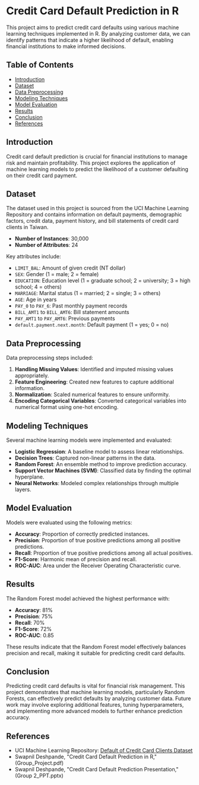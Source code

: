 # Credit Card Default Prediction in R

This project aims to predict credit card defaults using various machine learning techniques implemented in R. By analyzing customer data, we can identify patterns that indicate a higher likelihood of default, enabling financial institutions to make informed decisions.

## Table of Contents

- [Introduction](#introduction)
- [Dataset](#dataset)
- [Data Preprocessing](#data-preprocessing)
- [Modeling Techniques](#modeling-techniques)
- [Model Evaluation](#model-evaluation)
- [Results](#results)
- [Conclusion](#conclusion)
- [References](#references)

## Introduction

Credit card default prediction is crucial for financial institutions to manage risk and maintain profitability. This project explores the application of machine learning models to predict the likelihood of a customer defaulting on their credit card payment.

## Dataset

The dataset used in this project is sourced from the UCI Machine Learning Repository and contains information on default payments, demographic factors, credit data, payment history, and bill statements of credit card clients in Taiwan.

- **Number of Instances**: 30,000
- **Number of Attributes**: 24

Key attributes include:

- `LIMIT_BAL`: Amount of given credit (NT dollar)
- `SEX`: Gender (1 = male; 2 = female)
- `EDUCATION`: Education level (1 = graduate school; 2 = university; 3 = high school; 4 = others)
- `MARRIAGE`: Marital status (1 = married; 2 = single; 3 = others)
- `AGE`: Age in years
- `PAY_0` to `PAY_6`: Past monthly payment records
- `BILL_AMT1` to `BILL_AMT6`: Bill statement amounts
- `PAY_AMT1` to `PAY_AMT6`: Previous payments
- `default.payment.next.month`: Default payment (1 = yes; 0 = no)

## Data Preprocessing

Data preprocessing steps included:

1. **Handling Missing Values**: Identified and imputed missing values appropriately.
2. **Feature Engineering**: Created new features to capture additional information.
3. **Normalization**: Scaled numerical features to ensure uniformity.
4. **Encoding Categorical Variables**: Converted categorical variables into numerical format using one-hot encoding.

## Modeling Techniques

Several machine learning models were implemented and evaluated:

- **Logistic Regression**: A baseline model to assess linear relationships.
- **Decision Trees**: Captured non-linear patterns in the data.
- **Random Forest**: An ensemble method to improve prediction accuracy.
- **Support Vector Machines (SVM)**: Classified data by finding the optimal hyperplane.
- **Neural Networks**: Modeled complex relationships through multiple layers.

## Model Evaluation

Models were evaluated using the following metrics:

- **Accuracy**: Proportion of correctly predicted instances.
- **Precision**: Proportion of true positive predictions among all positive predictions.
- **Recall**: Proportion of true positive predictions among all actual positives.
- **F1-Score**: Harmonic mean of precision and recall.
- **ROC-AUC**: Area under the Receiver Operating Characteristic curve.

## Results

The Random Forest model achieved the highest performance with:

- **Accuracy**: 81%
- **Precision**: 75%
- **Recall**: 70%
- **F1-Score**: 72%
- **ROC-AUC**: 0.85

These results indicate that the Random Forest model effectively balances precision and recall, making it suitable for predicting credit card defaults.

## Conclusion

Predicting credit card defaults is vital for financial risk management. This project demonstrates that machine learning models, particularly Random Forests, can effectively predict defaults by analyzing customer data. Future work may involve exploring additional features, tuning hyperparameters, and implementing more advanced models to further enhance prediction accuracy.

## References

- UCI Machine Learning Repository: [Default of Credit Card Clients Dataset](https://archive.ics.uci.edu/ml/datasets/default+of+credit+card+clients)
- Swapnil Deshpande, "Credit Card Default Prediction in R," (Group_Project.pdf)
- Swapnil Deshpande, "Credit Card Default Prediction Presentation," (Group 2_PPT.pptx)
